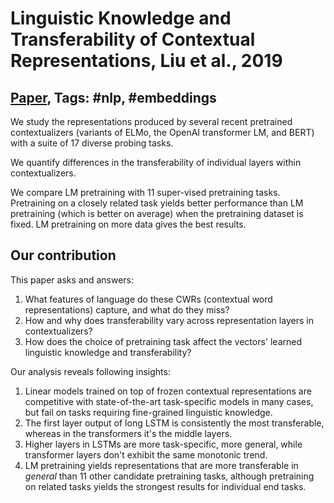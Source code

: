 # Linguistic Knowledge and Transferability of Contextual Representations, Liu et al., 2019

## [Paper](https://arxiv.org/abs/1903.08855), Tags: \#nlp, \#embeddings

We study the representations produced by several recent pretrained contextualizers (variants of ELMo, the OpenAI transformer LM, and BERT) with a suite of 17 diverse probing tasks.

We quantify differences in the transferability of individual layers within contextualizers.

We compare LM pretraining with 11 super-vised pretraining tasks. Pretraining on a closely related task yields better performance than LM pretraining (which is better on average) when the pretraining dataset is fixed. LM pretraining on more data gives the best results.

## Our contribution

This paper asks and answers:

1. What features of language do these CWRs (contextual word representations) capture, and what do they miss?
2. How and why does transferability vary across representation layers in contextualizers?
3. How does the choice of pretraining task affect the vectors' learned linguistic knowledge and transferability?

Our analysis reveals following insights:

1. Linear models trained on top of frozen contextual representations are competitive with state-of-the-art task-specific models in many cases, but fail on tasks requiring fine-grained linguistic knowledge.
2. The first layer output of long LSTM is consistently the most transferable, whereas in the transformers it's the middle layers.
3. Higher layers in LSTMs are more task-specific, more general, while transformer layers don't exhibit the same monotonic trend.
4. LM pretraining yields representations that are more transferable in *general* than 11 other candidate pretraining tasks, although pretraining on related tasks yields the strongest results for individual end tasks.
